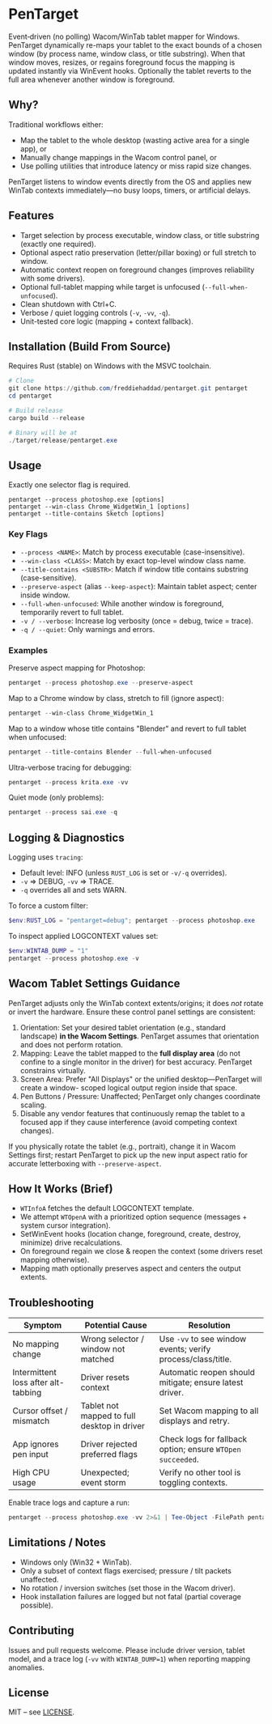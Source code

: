 # PenTarget

Event‑driven (no polling) Wacom/WinTab tablet mapper for Windows. PenTarget dynamically
re-maps your tablet to the exact bounds of a chosen window (by process name, window class,
or title substring). When that window moves, resizes, or regains foreground focus the
mapping is updated instantly via WinEvent hooks. Optionally the tablet reverts to the full
area whenever another window is foreground.

## Why?

Traditional workflows either:

- Map the tablet to the whole desktop (wasting active area for a single app), or
- Manually change mappings in the Wacom control panel, or
- Use polling utilities that introduce latency or miss rapid size changes.

PenTarget listens to window events directly from the OS and applies new WinTab contexts
immediately—no busy loops, timers, or artificial delays.

## Features

- Target selection by process executable, window class, or title substring (exactly one required).
- Optional aspect ratio preservation (letter/pillar boxing) or full stretch to window.
- Automatic context reopen on foreground changes (improves reliability with some drivers).
- Optional full-tablet mapping while target is unfocused (`--full-when-unfocused`).
- Clean shutdown with Ctrl+C.
- Verbose / quiet logging controls (`-v`, `-vv`, `-q`).
- Unit-tested core logic (mapping + context fallback).

## Installation (Build From Source)

Requires Rust (stable) on Windows with the MSVC toolchain.

```powershell
# Clone
git clone https://github.com/freddiehaddad/pentarget.git pentarget
cd pentarget

# Build release
cargo build --release

# Binary will be at
./target/release/pentarget.exe
```

## Usage

Exactly one selector flag is required.

```text
pentarget --process photoshop.exe [options]
pentarget --win-class Chrome_WidgetWin_1 [options]
pentarget --title-contains Sketch [options]
```

### Key Flags

- `--process <NAME>`: Match by process executable (case-insensitive).
- `--win-class <CLASS>`: Match by exact top-level window class name.
- `--title-contains <SUBSTR>`: Match if window title contains substring (case-sensitive).
- `--preserve-aspect` (alias `--keep-aspect`): Maintain tablet aspect; center inside window.
- `--full-when-unfocused`: While another window is foreground, temporarily revert to full tablet.
- `-v / --verbose`: Increase log verbosity (once = debug, twice = trace).
- `-q / --quiet`: Only warnings and errors.

### Examples

Preserve aspect mapping for Photoshop:

```powershell
pentarget --process photoshop.exe --preserve-aspect
```

Map to a Chrome window by class, stretch to fill (ignore aspect):

```powershell
pentarget --win-class Chrome_WidgetWin_1
```

Map to a window whose title contains "Blender" and revert to full tablet when unfocused:

```powershell
pentarget --title-contains Blender --full-when-unfocused
```

Ultra-verbose tracing for debugging:

```powershell
pentarget --process krita.exe -vv
```

Quiet mode (only problems):

```powershell
pentarget --process sai.exe -q
```

## Logging & Diagnostics

Logging uses `tracing`:

- Default level: INFO (unless `RUST_LOG` is set or `-v/-q` overrides).
- `-v` => DEBUG, `-vv` => TRACE.
- `-q` overrides all and sets WARN.

To force a custom filter:

```powershell
$env:RUST_LOG = "pentarget=debug"; pentarget --process photoshop.exe
```

To inspect applied LOGCONTEXT values set:

```powershell
$env:WINTAB_DUMP = "1"
pentarget --process photoshop.exe -v
```

## Wacom Tablet Settings Guidance

PenTarget adjusts only the WinTab context extents/origins; it does *not* rotate or invert the
hardware. Ensure these control panel settings are consistent:

1. Orientation: Set your desired tablet orientation (e.g., standard landscape) **in the Wacom
   Settings**. PenTarget assumes that orientation and does not perform rotation.
2. Mapping: Leave the tablet mapped to the **full display area** (do not confine to a single
   monitor in the driver) for best accuracy. PenTarget constrains virtually.
3. Screen Area: Prefer "All Displays" or the unified desktop—PenTarget will create a window-
   scoped logical output region inside that space.
4. Pen Buttons / Pressure: Unaffected; PenTarget only changes coordinate scaling.
5. Disable any vendor features that continuously remap the tablet to a focused app if they cause
   interference (avoid competing context changes).

If you physically rotate the tablet (e.g., portrait), change it in Wacom Settings first; restart
PenTarget to pick up the new input aspect ratio for accurate letterboxing with `--preserve-aspect`.

## How It Works (Brief)

- `WTInfoA` fetches the default LOGCONTEXT template.
- We attempt `WTOpenA` with a prioritized option sequence (messages + system cursor integration).
- SetWinEvent hooks (location change, foreground, create, destroy, minimize) drive recalculations.
- On foreground regain we close & reopen the context (some drivers reset mapping otherwise).
- Mapping math optionally preserves aspect and centers the output extents.

## Troubleshooting

| Symptom | Potential Cause | Resolution |
|---------|-----------------|------------|
| No mapping change | Wrong selector / window not matched | Use `-vv` to see window events; verify process/class/title. |
| Intermittent loss after alt-tabbing | Driver resets context | Automatic reopen should mitigate; ensure latest driver. |
| Cursor offset / mismatch | Tablet not mapped to full desktop in driver | Set Wacom mapping to all displays and retry. |
| App ignores pen input | Driver rejected preferred flags | Check logs for fallback option; ensure `WTOpen succeeded`. |
| High CPU usage | Unexpected; event storm | Verify no other tool is toggling contexts. |

Enable trace logs and capture a run:

```powershell
pentarget --process photoshop.exe -vv 2>&1 | Tee-Object -FilePath pentarget-trace.txt
```

## Limitations / Notes

- Windows only (Win32 + WinTab).
- Only a subset of context flags exercised; pressure / tilt packets unaffected.
- No rotation / inversion switches (set those in the Wacom driver).
- Hook installation failures are logged but not fatal (partial coverage possible).

## Contributing

Issues and pull requests welcome. Please include driver version, tablet model, and a trace log
(`-vv` with `WINTAB_DUMP=1`) when reporting mapping anomalies.

## License

MIT – see [LICENSE](./LICENSE).
